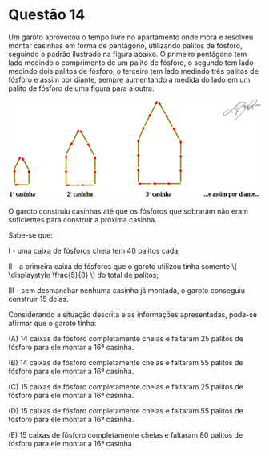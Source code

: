 # Questão 14

Um garoto aproveitou o tempo livre no apartamento onde mora e resolveu montar casinhas em forma de pentágono, utilizando palitos de fósforo, seguindo o padrão ilustrado na figura abaixo. O primeiro pentágono tem lado medindo o comprimento de um palito de fósforo, o segundo tem lado medindo dois palitos de fósforo, o terceiro tem lado medindo três palitos de fósforo e assim por diante, sempre aumentando a medida do lado em um palito de fósforo de uma figura para a outra.

![image](./questao14_fig01.png)

O garoto construiu casinhas até que os fósforos que sobraram não eram suficientes para construir a próxima casinha.

Sabe-se que:

I - uma caixa de fósforos cheia tem 40 palitos cada;

II - a primeira caixa de fósforos que o garoto utilizou tinha somente \\( \displaystyle \frac{5}{8} \\) do total de palitos;

III - sem desmanchar nenhuma casinha já montada, o garoto conseguiu construir 15 delas.

Considerando a situação descrita e as informações apresentadas, pode-se afirmar que o garoto tinha:

(A) 14 caixas de fósforo completamente cheias e faltaram 25 palitos de fósforo para ele montar a 16ª casinha.

(B) 14 caixas de fósforo completamente cheias e faltaram 55 palitos de fósforo para ele montar a 16ª casinha.

(C) 15 caixas de fósforo completamente cheias e faltaram 25 palitos de fósforo para ele montar a 16ª casinha.

(D) 15 caixas de fósforo completamente cheias e faltaram 55 palitos de fósforo para ele montar a 16ª casinha.

(E) 15 caixas de fósforo completamente cheias e faltaram 80 palitos de fósforo para ele montar a 16ª casinha.